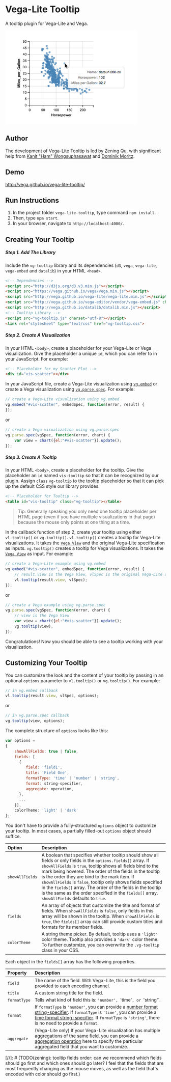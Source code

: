 # Vega-Lite Tooltip
A tooltip plugin for Vega-Lite and Vega.

![demo image](demo.png "a tooltip for a Vega-Lite scatterplot")


## Author
The development of Vega-Lite Tooltip is led by Zening Qu, with significant help from [Kanit "Ham" Wongsuphasawat](https://twitter.com/kanitw) and [Dominik Moritz](https://twitter.com/domoritz).


## Demo
http://vega.github.io/vega-lite-tooltip/


## Run Instructions
1. In the project folder `vega-lite-tooltip`, type command `npm install`.
2. Then, type `npm start`.
3. In your browser, navigate to `http://localhost:4000/`.


## Creating Your Tooltip

##### Step 1. Add The Library

Include the `vg-tooltip` library and its dependencies (`d3`, `vega`, `vega-lite`, `vega-embed` and `datalib`) in your HTML `<head>`.

```html
<!-- Dependencies -->
<script src="http://d3js.org/d3.v3.min.js"></script>
<script src="https://vega.github.io/vega/vega.min.js"></script>
<script src="http://vega.github.io/vega-lite/vega-lite.min.js"></script>
<script src="http://vega.github.io/vega-editor/vendor/vega-embed.js" charset="utf-8"></script>
<script src="http://vega.github.io/datalib/datalib.min.js"></script>
<!-- Tooltip Library -->
<script src="vg-tooltip.js" charset="utf-8"></script>
<link rel="stylesheet" type="text/css" href="vg-tooltip.css">
```

##### Step 2. Create A Visualization

In your HTML `<body>`, create a placeholder for your Vega-Lite or Vega visualization. Give the placeholder a unique `id`, which you can refer to in your JavaScript. For example:

```html
<!-- Placeholder for my Scatter Plot -->
<div id="vis-scatter"></div>
```

In your JavaScript file, create a Vega-Lite visualization using [`vg.embed`](https://github.com/vega/vega/wiki/Embed-Vega-Web-Components) or create a Vega visualization using [`vg.parse.spec`](https://github.com/vega/vega/wiki/Runtime). For example:

```js
// create a Vega-Lite visualization using vg.embed
vg.embed("#vis-scatter", embedSpec, function(error, result) {
});
```

or

```js
// create a Vega visualization using vg.parse.spec
vg.parse.spec(vgSpec, function(error, chart) {
    var view = chart({el:"#vis-scatter"}).update();
});
```

##### Step 3. Create A Tooltip

In your HTML `<body>`, create a placeholder for the tooltip. Give the placeholder an `id` named `vis-tooltip` so that it can be recognized by our plugin. Assign `class` `vg-tooltip` to the tooltip placeholder so that it can pick up the default CSS style our library provides.

```html
<!-- Placeholder for Tooltip -->
<table id="vis-tooltip" class="vg-tooltip"></table>
```

> Tip: Generally speaking you only need one tooltip placeholder per HTML page (even if you have multiple visualizations in that page) because the mouse only points at one thing at a time.

In the callback function of step 2, create your tooltip using either `vl.tooltip()` or `vg.tooltip()`. `vl.tooltip()` creates a tooltip for Vega-Lite visualizations. It takes the [`Vega View`](https://github.com/vega/vega/wiki/Runtime#view-component-api) and the original Vega-Lite specification as inputs. `vg.tooltip()` creates a tooltip for Vega visualizations. It takes the [`Vega View`](https://github.com/vega/vega/wiki/Runtime#view-component-api) as input. For example:

```js
// create a Vega-Lite example using vg.embed
vg.embed("#vis-scatter", embedSpec, function(error, result) {
    // result.view is the Vega View, vlSpec is the original Vega-Lite specification
    vl.tooltip(result.view, vlSpec);
});
```
or
```js
// create a Vega example using vg.parse.spec
vg.parse.spec(vgSpec, function(error, chart) {
    // view is the Vega View
    var view = chart({el:"#vis-scatter"}).update();
    vg.tooltip(view);
});
```

Congratulations! Now you should be able to see a tooltip working with your visualization.


## Customizing Your Tooltip
You can customize the look and the content of your tooltip by passing in an optional `options` parameter to `vl.tooltip()` or `vg.tooltip()`. For example:

```js
// in vg.embed callback
vl.tooltip(result.view, vlSpec, options);
```
or
```js
// in vg.parse.spec callback
vg.tooltip(view, options);
```

The complete structure of `options` looks like this:

```js
var options =
{
    showAllFields: true | false,
    fields: [
      {
         field: 'field1',
         title: 'Field One',
         formatType: 'time' | 'number' | 'string', 			
         format: string-specifier,
         aggregate: operation,
      },
      ...
    }],
    colorTheme: 'light' | 'dark'
};
```

You don't have to provide a fully-structured `options` object to customize your tooltip. In most cases, a partially filled-out `options` object should suffice.

| Option | Description |
| :------| :-----------|
| `showAllFields` | A boolean that specifies whether tooltip should show all fields or only fields in the `options.fields[]` array. If `showAllFields` is `true`, tooltip shows all fields bind to the mark being hovered. The order of the fields in the tooltip is the order they are bind to the mark item. If `showAllFields` is `false`, tooltip only shows fields specified in the `fields[]` array. The order of the fields in the tooltip is the same as the order specified in the `fields[]` array. `showAllFields` defaults to `true`. |
| `fields` | An array of objects that customize the title and format of fields. When `showAllFields` is `false`, only fields in this array will be shown in the tooltip. When `showAllFields` is `true`, the `fields[]` array can still provide custom titles and formats for its member fields. |
| `colorTheme` | A string theme picker. By default, tooltip uses a `'light'` color theme. Tooltip also provides a `'dark'` color theme. To further customize, you can overwrite the `.vg-tooltip` class in your CSS. |

Each object in the `fields[]` array has the following properties.

| Property | Description |
| :--------| :-----------|
| `field` | The name of the field. With Vega-Lite, this is the field you provided to each encoding channel. |
| `title` | A custom string title for the field. |
| `formatType` | Tells what kind of field this is: `'number', `'time'`, or `'string'`. |
| `format` | If `formatType` is `'number'`, you can provide a [number format string-specifier](https://github.com/mbostock/d3/wiki/Formatting). If `formatType` is `'time'`, you can provide a [time format string-specifier](https://github.com/mbostock/d3/wiki/Time-Formatting). If `formatType` is `'string'`, there is no need to provide a `format`. |
| `aggregate` | (Vega-Lite only) If your Vega-Lite visualization has multiple aggregations of the same field, you can provide a [aggregation operation](https://vega.github.io/vega-lite/docs/aggregate.html#supported-aggregation-operations) here to specify the particular aggregated field that you want to customize. |


[//]: # (TODO(zening): tooltip fields order: can we recommend which fields should go first and which ones should go later? I feel that the fields that are most frequently changing as the mouse moves, as well as the field that's encoded with color should go first.)
